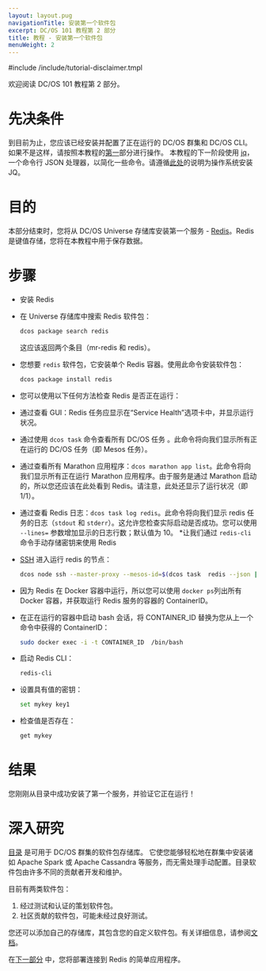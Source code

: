 ```yaml
---
layout: layout.pug
navigationTitle: 安装第一个软件包
excerpt: DC/OS 101 教程第 2 部分
title: 教程 - 安装第一个软件包
menuWeight: 2
---
```



#include /include/tutorial-disclaimer.tmpl

欢迎阅读 DC/OS 101 教程第 2 部分。


# 先决条件
到目前为止，您应该已经安装并配置了正在运行的 DC/OS 群集和 DC/OS CLI。如果不是这样，请按照本教程的[第一](/cn/1.12/tutorials/dcos-101/cli/)部分进行操作。
本教程的下一阶段使用 [jq](https://stedolan.github.io/jq/)，一个命令行 JSON 处理器，以简化一些命令。请遵循[此处](https://stedolan.github.io/jq/download/)的说明为操作系统安装 JQ。

# 目的
本部分结束时，您将从 DC/OS Universe 存储库安装第一个服务 - [Redis](https://redislabs.com/)。Redis 是键值存储，您将在本教程中用于保存数据。

# 步骤
 * 安装 Redis
 * 在 Universe 存储库中搜索 Redis 软件包：

    ```bash
    dcos package search redis
    ```

   这应该返回两个条目（mr-redis 和 redis）。

 * 您想要 `redis` 软件包，它安装单个 Redis 容器。使用此命令安装软件包：

    ```bash
    dcos package install redis
    ```

 * 您可以使用以下任何方法检查 Redis 是否正在运行：
 * 通过查看 GUI：Redis 任务应显示在“Service Health”选项卡中，并显示运行状况。
 * 通过使用 `dcos task` 命令查看所有 DC/OS 任务 。此命令将向我们显示所有正在运行的 DC/OS 任务（即 Mesos 任务）。
 * 通过查看所有 Marathon 应用程序：`dcos marathon app list`。此命令将向我们显示所有正在运行 Marathon 应用程序。由于服务是通过 Marathon 启动的，所以您还应该在此处看到 Redis。请注意，此处还显示了运行状况（即 1/1）。
 * 通过查看 Redis 日志：`dcos task log redis`。此命令将向我们显示 redis 任务的日志（`stdout` 和 `stderr`）。这允许您检查实际启动是否成功。您可以使用 `--lines=` 参数增加显示的日志行数；默认值为 10。
 *让我们通过 `redis-cli` 命令手动存储密钥来使用 Redis
 * [SSH](/cn/1.12/administering-clusters/sshcluster/) 进入运行 redis 的节点：

    ```bash
    dcos node ssh --master-proxy --mesos-id=$(dcos task  redis --json |  jq -r  '.[] | .slave_id')
    ```

 * 因为 Redis 在 Docker 容器中运行，所以您可以使用 `docker ps`列出所有 Docker 容器，并获取运行 Redis 服务的容器的 ContainerID。
 * 在正在运行的容器中启动 bash 会话，将 CONTAINER_ID 替换为您从上一个命令中获得的 ContainerID：

   ```bash
   sudo docker exec -i -t CONTAINER_ID  /bin/bash
   ```

 * 启动 Redis CLI：

    ```bash
    redis-cli
    ```

 * 设置具有值的密钥：

   ```bash
   set mykey key1
   ```

 * 检查值是否存在：

   ```bash
   get mykey
   ```

# 结果
 您刚刚从目录中成功安装了第一个服务，并验证它正在运行！

# 深入研究
 [目录](https://github.com/mesosphere/universe) 是可用于 DC/OS 群集的软件包存储库。
 它使您能够轻松地在群集中安装诸如 Apache Spark 或 Apache Cassandra 等服务，而无需处理手动配置。目录软件包由许多不同的贡献者开发和维护。

 目前有两类软件包：
 1. 经过测试和认证的策划软件包。
 1. 社区贡献的软件包，可能未经过良好测试。

 您还可以添加自己的存储库，其包含您的自定义软件包。有关详细信息，请参阅[文档](/cn/1.12/administering-clusters/repo/)。

在[下一部分](/cn/1.12/tutorials/dcos-101/app1/) 中，您将部署连接到 Redis 的简单应用程序。